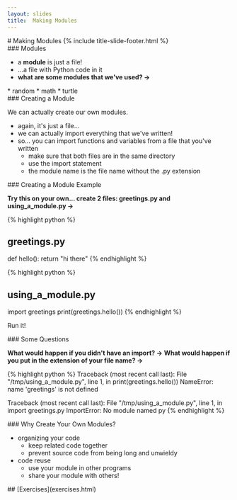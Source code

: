 ```yaml
---
layout: slides
title:  Making Modules 
---
```


<section markdown="block" class="title-slide">
#  Making Modules
{% include title-slide-footer.html %}
</section>

<section markdown="block">
###  Modules

* a __module__ is just a file!
* ...a file with Python code in it
* __what are some modules that we've used? &rarr;__

<div class="incremental" markdown="block">
* random
* math
* turtle
</div>
</section>

<section markdown="block">
###  Creating a Module

We can actually create our own modules.

* again, it's just a file...
* we can actually import everything that we've written!
* so... you can import functions and variables from a file that you've written
	* make sure that both files are in the same directory
	* use the import statement
	* the module name is the file name without the .py extension

</section>

<section markdown="block">
###  Creating a Module Example

__Try this on your own... create 2 files: greetings.py and using_a_module.py &rarr;__

{% highlight python %}
# greetings.py
def hello():
	return "hi there"
{% endhighlight %}

{% highlight python %}
# using_a_module.py
import greetings
print(greetings.hello())
{% endhighlight %}

Run it!
</section>

<section markdown="block">
###  Some Questions

__What would happen if you didn't have an import? &rarr;__
__What would happen if you put in the extension of your file name? &rarr;__

<div class="incremental" markdown="block">
{% highlight python %}
Traceback (most recent call last):
  File "/tmp/using_a_module.py", line 1, in <module>
    print(greetings.hello())
NameError: name 'greetings' is not defined

Traceback (most recent call last):
  File "/tmp/using_a_module.py", line 1, in <module>
    import greetings.py
ImportError: No module named py
{% endhighlight %}
</div>
</section>

<section markdown="block">
###  Why Create Your Own Modules?

* organizing your code
	* keep related code together
	* prevent source code from being long and unwieldy
* code reuse
	* use your module in other programs
	* share your module with others!
</section>

<section markdown="block">
##  [Exercises](exercises.html)
</section>

